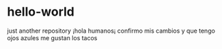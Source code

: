 # hello-world
just another repository
¡hola humanos¡
confirmo mis cambios y que tengo ojos azules
me gustan los tacos
